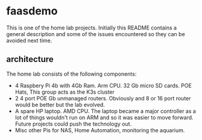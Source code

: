 # faasdemo
This is one of the home lab projects. Initially this README contains a general description and some of the issues encountered so they can be avoided next time. 

## architecture
The home lab consists of the following components:

- 4 Raspbery Pi 4b with 4Gb Ram. Arm CPU. 32 Gb micro SD cards. POE Hats, This group acts as the K3s cluster
- 2 4 port POE Gb unmanaged routers. Obviously and 8 or 16 port router would be better but the lab evolved.
- A spare HP laptop. AMD CPU. The laptop became a major controller as a lot of things wouldn't run on ARM and so it was easier to move forward. 
Future projects could push the technology out. 
- Misc other Pis for NAS, Home Automation, monitoring the aquarium. 

